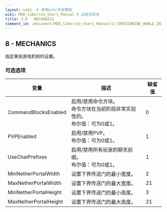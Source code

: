 ```yaml
---
layout: wiki  # 使用wiki布局模板
wiki: MDD_Cuberite_Users_Manual # 这是项目名
title: 3.8 - MECHANICS
comment_id: /document/MDD_Cuberite_Users_Manual/3_CONFIGURING_WORLD_INI/
---
```

## 8 - MECHANICS

指定某些游戏机制的设置。

### 可选选项

| 变量                  | 描述                                                                            | 缺省值 |
| --------------------- | ------------------------------------------------------------------------------- | ------ |
| CommandBlocksEnabled  | 启用/禁用命令方块。</br>命令方块在当前阶段非常实验性的。</br>布尔值：可为0或1。 | 0      |
| PVPEnabled            | 启用/禁用PVP。</br>布尔值：可为0或1。                                           | 1      |
| UseChatPrefixes       | 启用/禁用所有玩家的聊天前缀。</br>布尔值：可为0或1。                            | 1      |
| MinNetherPortalWidth  | 设置下界传送门的最小宽度。                                                      | 2      |
| MaxNetherPortalWidth  | 设置下界传送门的最大宽度。                                                      | 21     |
| MinNetherPortalHeight | 设置下界传送门的最小高度。                                                      | 3      |
| MaxNetherPortalHeight | 设置下界传送门的最大高度。                                                      | 21     |
